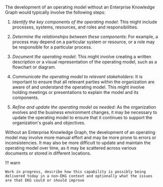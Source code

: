 The development of an operating model without an Enterprise Knowledge Graph would typically involve the following steps:

1. _Identify the key components of the operating model_: This might include processes, systems, resources, and roles and responsibilities.


2. _Determine the relationships between these components_: For example, a process may depend on a particular system or resource, or a role may be responsible for a particular process.


3. _Document the operating model_: This might involve creating a written description or a visual representation of the operating model, such as a flowchart or diagram.


4. _Communicate the operating model to relevant stakeholders_: It is important to ensure that all relevant parties within the organization are aware of and understand the operating model. This might involve holding meetings or presentations to explain the model and its components.


5. _Refine and update the operating model as needed_: As the organization evolves and the business environment changes, it may be necessary to update the operating model to ensure that it continues to support the organization's goals and objectives.

Without an Enterprise Knowledge Graph, the development of an operating model may involve more manual effort and may be more prone to errors or inconsistencies. It may also be more difficult to update and maintain the operating model over time, as it may be scattered across various documents or stored in different locations.


!!! warn

    Work in progress, describe how this capability is possibly being delivered today in a non-EKG context and optionally what the issues are that EKG could or should improve
